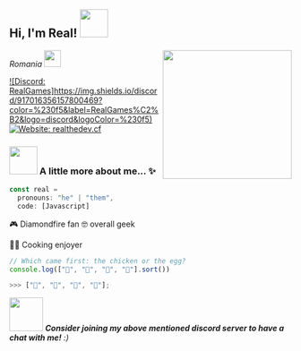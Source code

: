 <h2> Hi, I'm Real! <img src="http://assets.stickpng.com/thumbs/5c80f66d72f5d9028c17ed1b.png" width="50"></h2>
<img align='right' src="http://assets.stickpng.com/thumbs/5c80f66d72f5d9028c17ed1b.png" width="230">
<p><em>Romania <img src="https://acegif.com/wp-content/uploads/romanian-flag.gif" width="30"></em></p>

[![Discord: RealGames]https://img.shields.io/discord/917016356157800469?color=%230f5&label=RealGames%C2%B2&logo=discord&logoColor=%230f5)](https://discord.gg/EDg6HRUyhv)
[![Website: realthedev.cf](https://img.shields.io/badge/website-realthedev.cf-%230f5)](https://realthedev.cf)


### <img src="http://assets.stickpng.com/thumbs/5c80f66d72f5d9028c17ed1b.png" width="50"> A little more about me... ✨  

```javascript
const real = 
  pronouns: "he" | "them",
  code: [Javascript]
  ```
🎮 Diamondfire fan 🤓 overall geek

👩‍🍳 Cooking enjoyer
```javascript
// Which came first: the chicken or the egg?
console.log(["🥚", "🐣", "🐥", "🐔"].sort())

>>> ["🐔", "🐣", "🐥", "🥚"];
```

<img src="https://media.giphy.com/media/LnQjpWaON8nhr21vNW/giphy.gif" width="60"> <em><b>Consider joining my above mentioned discord server to have a chat with me!</b> :)</em>
